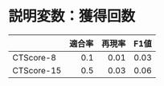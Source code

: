 # 説明変数：獲得回数
| | 適合率 | 再現率 | F1値 |
| :-- | --: | --: | --: |
| CTScore-8 | 0.1 | 0.01 | 0.03 |
| CTScore-15 | 0.5 | 0.03 | 0.06 |

